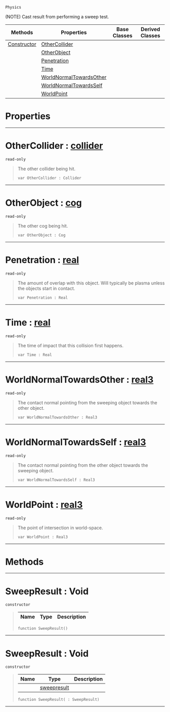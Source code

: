  `Physics`

(NOTE) Cast result from performing a sweep test.

|Methods|Properties|Base Classes|Derived Classes|
|---|---|---|---|
|[ Constructor](https://github.com/PlasmaEngine/PlasmaDocs/blob/master/code_reference/class_reference/sweepresult.markdown#sweepresult-void)|[ OtherCollider](https://github.com/PlasmaEngine/PlasmaDocs/blob/master/code_reference/class_reference/sweepresult.markdown#othercollider-plasma-engin)| | |
| |[ OtherObject](https://github.com/PlasmaEngine/PlasmaDocs/blob/master/code_reference/class_reference/sweepresult.markdown#otherobject-plasma-engine)| | |
| |[ Penetration](https://github.com/PlasmaEngine/PlasmaDocs/blob/master/code_reference/class_reference/sweepresult.markdown#penetration-plasma-engine)| | |
| |[ Time](https://github.com/PlasmaEngine/PlasmaDocs/blob/master/code_reference/class_reference/sweepresult.markdown#time-plasma-engine-documen)| | |
| |[ WorldNormalTowardsOther](https://github.com/PlasmaEngine/PlasmaDocs/blob/master/code_reference/class_reference/sweepresult.markdown#worldnormaltowardsother)| | |
| |[ WorldNormalTowardsSelf](https://github.com/PlasmaEngine/PlasmaDocs/blob/master/code_reference/class_reference/sweepresult.markdown#worldnormaltowardsself-z)| | |
| |[ WorldPoint](https://github.com/PlasmaEngine/PlasmaDocs/blob/master/code_reference/class_reference/sweepresult.markdown#worldpoint-plasma-engine-d)| | |


 #  Properties


---  
 #  OtherCollider : [collider](https://github.com/PlasmaEngine/PlasmaDocs/blob/master/code_reference/class_reference/collider.markdown)

 `read-only`

> The other collider being hit.
> ``` lang=cpp, name=Lightning
> var OtherCollider : Collider


---  
 #  OtherObject : [cog](https://github.com/PlasmaEngine/PlasmaDocs/blob/master/code_reference/class_reference/cog.markdown)

 `read-only`

> The other cog being hit.
> ``` lang=cpp, name=Lightning
> var OtherObject : Cog


---  
 #  Penetration : [real](https://github.com/PlasmaEngine/PlasmaDocs/blob/master/code_reference/lightning_base_types/real.markdown)

 `read-only`

> The amount of overlap with this object. Will typically be plasma unless the objects start in contact.
> ``` lang=cpp, name=Lightning
> var Penetration : Real


---  
 #  Time : [real](https://github.com/PlasmaEngine/PlasmaDocs/blob/master/code_reference/lightning_base_types/real.markdown)

 `read-only`

> The time of impact that this collision first happens.
> ``` lang=cpp, name=Lightning
> var Time : Real


---  
 #  WorldNormalTowardsOther : [real3](https://github.com/PlasmaEngine/PlasmaDocs/blob/master/code_reference/lightning_base_types/real3.markdown)

 `read-only`

> The contact normal pointing from the sweeping object towards the other object.
> ``` lang=cpp, name=Lightning
> var WorldNormalTowardsOther : Real3


---  
 #  WorldNormalTowardsSelf : [real3](https://github.com/PlasmaEngine/PlasmaDocs/blob/master/code_reference/lightning_base_types/real3.markdown)

 `read-only`

> The contact normal pointing from the other object towards the sweeping object.
> ``` lang=cpp, name=Lightning
> var WorldNormalTowardsSelf : Real3


---  
 #  WorldPoint : [real3](https://github.com/PlasmaEngine/PlasmaDocs/blob/master/code_reference/lightning_base_types/real3.markdown)

 `read-only`

> The point of intersection in world-space.
> ``` lang=cpp, name=Lightning
> var WorldPoint : Real3


---  
 #  Methods


---  
 #  SweepResult : Void

 `constructor`

> 
> |Name|Type|Description|
> |---|---|---|
> ``` lang=cpp, name=Lightning
> function SweepResult()
> ``` 


---  
 #  SweepResult : Void

 `constructor`

> 
> |Name|Type|Description|
> |---|---|---|
> ||[sweepresult](https://github.com/PlasmaEngine/PlasmaDocs/blob/master/code_reference/class_reference/sweepresult.markdown)| |
> ``` lang=cpp, name=Lightning
> function SweepResult( : SweepResult)
> ``` 


---  
 

 